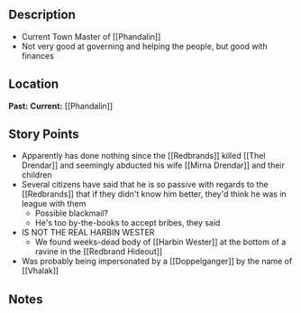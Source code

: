 ## Description
- Current Town Master of [[Phandalin]]
- Not very good at governing and helping the people, but good with finances
## Location
**Past:** 
**Current:** [[Phandalin]]
## Story Points
- Apparently has done nothing since the [[Redbrands]] killed [[Thel Drendar]] and seemingly abducted his wife [[Mirna Drendar]] and their children
- Several citizens have said that he is so passive with regards to the [[Redbrands]] that if they didn't know him better, they'd think he was in league with them
	- Possible blackmail?
	- He's too by-the-books to accept bribes, they said
- IS NOT THE REAL HARBIN WESTER
	- We found weeks-dead body of [[Harbin Wester]] at the bottom of a ravine in the [[Redbrand Hideout]]
- Was probably being impersonated by a [[Doppelganger]] by the name of [[Vhalak]]
## Notes
